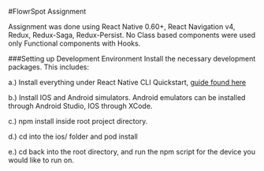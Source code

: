 #FlowrSpot Assignment

Assignment was done using React Native 0.60+, React Navigation v4, Redux, Redux-Saga, Redux-Persist. No Class based components were used only Functional components with Hooks.

###Setting up Development Environment
Install the necessary development packages. This includes:

a.) Install everything under React Native CLI Quickstart, [guide found here](https://facebook.github.io/react-native/docs/getting-started.html)

b.) Install IOS and Android simulators. Android emulators can be installed through Android Studio, IOS through XCode.

c.) npm install inside root project directory.

d.) cd into the ios/ folder and pod install

e.) cd back into the root directory, and run the npm script for the device you would like to run on.
